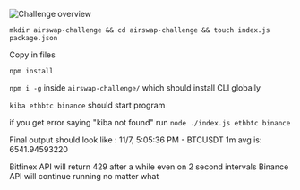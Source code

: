 ![Challenge overview](https://photos.app.goo.gl/oaz7zgJmpyBRm45t9)

`mkdir airswap-challenge && cd airswap-challenge && touch index.js package.json`

Copy in files

`npm install`

`npm i -g` inside `airswap-challenge/` which should install CLI globally

`kiba ethbtc binance` should start program

if you get error saying "kiba not found" 
  run `node ./index.js ethbtc binance`
  
Final output should look like :
11/7, 5:05:36 PM  -  BTCUSDT 1m avg is: 6541.94593220

Bitfinex API will return 429 after a while even on 2 second intervals
Binance API will continue running no matter what
